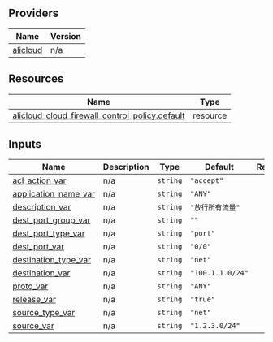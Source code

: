 <!-- BEGIN_TF_DOCS -->
## Providers

| Name | Version |
|------|---------|
| <a name="provider_alicloud"></a> [alicloud](#provider\_alicloud) | n/a |

## Resources

| Name | Type |
|------|------|
| [alicloud_cloud_firewall_control_policy.default](https://registry.terraform.io/providers/hashicorp/alicloud/latest/docs/resources/cloud_firewall_control_policy) | resource |

## Inputs

| Name | Description | Type | Default | Required |
|------|-------------|------|---------|:--------:|
| <a name="input_acl_action_var"></a> [acl\_action\_var](#input\_acl\_action\_var) | n/a | `string` | `"accept"` | no |
| <a name="input_application_name_var"></a> [application\_name\_var](#input\_application\_name\_var) | n/a | `string` | `"ANY"` | no |
| <a name="input_description_var"></a> [description\_var](#input\_description\_var) | n/a | `string` | `"放行所有流量"` | no |
| <a name="input_dest_port_group_var"></a> [dest\_port\_group\_var](#input\_dest\_port\_group\_var) | n/a | `string` | `""` | no |
| <a name="input_dest_port_type_var"></a> [dest\_port\_type\_var](#input\_dest\_port\_type\_var) | n/a | `string` | `"port"` | no |
| <a name="input_dest_port_var"></a> [dest\_port\_var](#input\_dest\_port\_var) | n/a | `string` | `"0/0"` | no |
| <a name="input_destination_type_var"></a> [destination\_type\_var](#input\_destination\_type\_var) | n/a | `string` | `"net"` | no |
| <a name="input_destination_var"></a> [destination\_var](#input\_destination\_var) | n/a | `string` | `"100.1.1.0/24"` | no |
| <a name="input_proto_var"></a> [proto\_var](#input\_proto\_var) | n/a | `string` | `"ANY"` | no |
| <a name="input_release_var"></a> [release\_var](#input\_release\_var) | n/a | `string` | `"true"` | no |
| <a name="input_source_type_var"></a> [source\_type\_var](#input\_source\_type\_var) | n/a | `string` | `"net"` | no |
| <a name="input_source_var"></a> [source\_var](#input\_source\_var) | n/a | `string` | `"1.2.3.0/24"` | no |
<!-- END_TF_DOCS -->    